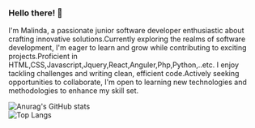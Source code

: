### Hello there! 👋
I'm Malinda, a passionate junior software developer enthusiastic about crafting innovative solutions.Currently exploring the realms of software development, I'm eager to learn and grow while contributing to exciting projects.Proficient in HTML,CSS,Javascript,Jquery,React,Anguler,Php,Python,..etc. I enjoy tackling challenges and writing clean, efficient code.Actively seeking opportunities to collaborate, I'm open to learning new technologies and methodologies to enhance my skill set.




![Anurag's GitHub stats](https://github-readme-stats.vercel.app/api?username=kmsarachchi&theme=dracula&show_icons=true)<br>
![Top Langs](https://github-readme-stats.vercel.app/api/top-langs/?username=kmsarachchi&theme=dracula&show_icons=true)
<!--
**kmsarachchi/kmsarachchi** is a ✨ _special_ ✨ repository because its `README.md` (this file) appears on your GitHub profile.

Here are some ideas to get you started:

- 🔭 I’m currently working on ...
- 🌱 I’m currently learning ...
- 👯 I’m looking to collaborate on ...
- 🤔 I’m looking for help with ...
- 💬 Ask me about ...
- 📫 How to reach me: ...
- 😄 Pronouns: ...
- ⚡ Fun fact: ...
-->
